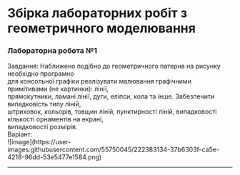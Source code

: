 <h1>Збірка лабораторних робіт з геометричного моделювання</h1>
<h3>Лабораторна робота №1</h3>
Завдання: Наближено подібно до геометричного патерна на рисунку необхідно програмно<br>
для консольної графіки реалізувати малювання графічними примітивами (не картинки): лінії,<br>
прямокутники, ламані лінії, дуги, еліпси, кола та інше. Забезпечити випадковість типу ліній,<br>
штриховок, кольорів, товщин ліній, пунктирності ліній, випадковості кількості орнаментів на екрані,<br>
випадковості розмірів.<br>
Варіант:<br>
![image](https://user-images.githubusercontent.com/55750045/222383134-37b6303f-ca5e-4218-96dd-53e5477e1584.png)
<hr>
